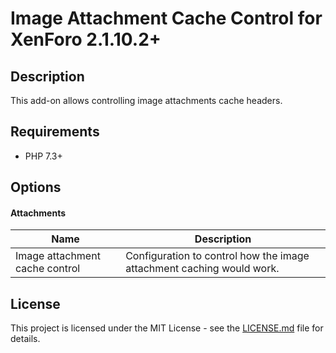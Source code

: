 Image Attachment Cache Control for XenForo 2.1.10.2+
====================================================

Description
-----------

This add-on allows controlling image attachments cache headers.

Requirements
------------

- PHP 7.3+

Options
-------

#### Attachments

| Name                           | Description                                                           |
| ------------------------------ | --------------------------------------------------------------------- |
| Image attachment cache control | Configuration to control how the image attachment caching would work. |

License
-------

This project is licensed under the MIT License - see the [LICENSE.md](https://github.com/ticktackk/ImageAttachmentCacheControlForXF2/blob/master/LICENSE.md) file for details.
